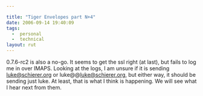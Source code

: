 ```yaml
---

title: "Tiger Envelopes part N+4"
date: 2006-09-14 19:40:09
tags:
  -  personal
  -  technical
layout: rut
---
```


0.7.6-rc2 is also a no-go.  It seems to get the ssl right (at last), but fails to log me in over IMAPS.  Looking at the logs, I am unsure if it is sending luke@schierer.org or luke@@luke@schierer.org, but either way, it should be sending just luke.  At least, that is what I think is happening.  We will see what I hear next from them.


